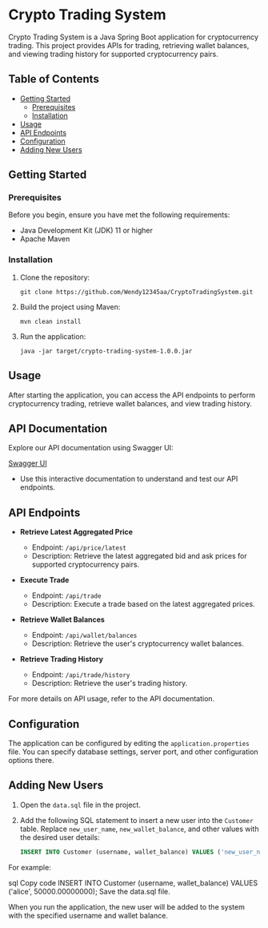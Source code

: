 

# Crypto Trading System

Crypto Trading System is a Java Spring Boot application for cryptocurrency trading. This project provides APIs for trading, retrieving wallet balances, and viewing trading history for supported cryptocurrency pairs.

## Table of Contents

- [Getting Started](#getting-started)
  - [Prerequisites](#prerequisites)
  - [Installation](#installation)
- [Usage](#usage)
- [API Endpoints](#api-endpoints)
- [Configuration](#configuration)
- [Adding New Users](#adding-new-users)


## Getting Started

### Prerequisites

Before you begin, ensure you have met the following requirements:

- Java Development Kit (JDK) 11 or higher
- Apache Maven

### Installation

1. Clone the repository:

   ```shell
   git clone https://github.com/Wendy12345aa/CryptoTradingSystem.git
   ```

2. Build the project using Maven:

   ```shell
   mvn clean install
   ```

3. Run the application:

   ```shell
   java -jar target/crypto-trading-system-1.0.0.jar
   ```

## Usage

After starting the application, you can access the API endpoints to perform cryptocurrency trading, retrieve wallet balances, and view trading history.


## API Documentation

Explore our API documentation using Swagger UI:

[Swagger UI](http://localhost:8080/swagger-ui/index.html#/)

- Use this interactive documentation to understand and test our API endpoints.

## API Endpoints

- **Retrieve Latest Aggregated Price**
    - Endpoint: `/api/price/latest`
    - Description: Retrieve the latest aggregated bid and ask prices for supported cryptocurrency pairs.

- **Execute Trade**
    - Endpoint: `/api/trade`
    - Description: Execute a trade based on the latest aggregated prices.

- **Retrieve Wallet Balances**
    - Endpoint: `/api/wallet/balances`
    - Description: Retrieve the user's cryptocurrency wallet balances.

- **Retrieve Trading History**
    - Endpoint: `/api/trade/history`
    - Description: Retrieve the user's trading history.

For more details on API usage, refer to the API documentation.

## Configuration

The application can be configured by editing the `application.properties` file. You can specify database settings, server port, and other configuration options there.

## Adding New Users

1. Open the `data.sql` file in the project.

2. Add the following SQL statement to insert a new user into the `Customer` table. Replace `new_user_name`, `new_wallet_balance`, and other values with the desired user details:

   ```sql
   INSERT INTO Customer (username, wallet_balance) VALUES ('new_user_name', new_wallet_balance);
For example:

sql
Copy code
INSERT INTO Customer (username, wallet_balance) VALUES ('alice', 50000.00000000);
Save the data.sql file.

When you run the application, the new user will be added to the system with the specified username and wallet balance.

